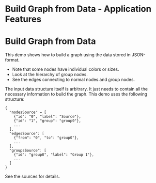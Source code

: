<!--
 //////////////////////////////////////////////////////////////////////////////
 // @license
 // This file is part of yFiles for HTML 2.6.
 // Use is subject to license terms.
 //
 // Copyright (c) 2000-2023 by yWorks GmbH, Vor dem Kreuzberg 28,
 // 72070 Tuebingen, Germany. All rights reserved.
 //
 //////////////////////////////////////////////////////////////////////////////
-->
# Build Graph from Data - Application Features

# Build Graph from Data

This demo shows how to build a graph using the data stored in JSON-format.

- Note that some nodes have individual colors or sizes.
- Look at the hierarchy of group nodes.
- See the edges connecting to normal nodes and group nodes.

The input data structure itself is arbitrary. It just needs to contain all the necessary information to build the graph. This demo uses the following structure:

```
{
  "nodesSource" = [
    {"id": "0", "label": "Source"},
    {"id": "1", "group": "group0"},
    ...
  ],
  "edgesSource": [
    {"from": "0", "to": "group0"},
    ...
  ],
  "groupsSource": [
    {"id": "group0", "label": "Group 1"},
    ...
  ]
}
```

See the sources for details.
